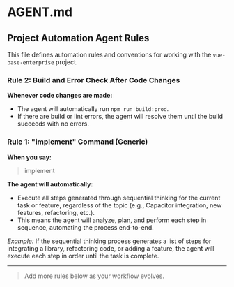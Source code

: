 # AGENT.md

## Project Automation Agent Rules

This file defines automation rules and conventions for working with the `vue-base-enterprise` project.

### Rule 2: Build and Error Check After Code Changes
**Whenever code changes are made:**
- The agent will automatically run `npm run build:prod`.
- If there are build or lint errors, the agent will resolve them until the build succeeds with no errors.

### Rule 1: "implement" Command (Generic)
**When you say:**
> implement

**The agent will automatically:**
- Execute all steps generated through sequential thinking for the current task or feature, regardless of the topic (e.g., Capacitor integration, new features, refactoring, etc.).
- This means the agent will analyze, plan, and perform each step in sequence, automating the process end-to-end.

*Example:*
If the sequential thinking process generates a list of steps for integrating a library, refactoring code, or adding a feature, the agent will execute each step in order until the task is complete.

---

> Add more rules below as your workflow evolves.
